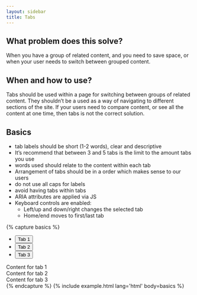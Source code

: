 ```yaml
---
layout: sidebar
title: Tabs
---
```


## What problem does this solve?
When you have a group of related content, and you need to save space, or when your user needs to switch between grouped content.

## When and how to use?
Tabs should be used within a page for switching between groups of related content. They shouldn’t be a used as a way of navigating to different sections of the site. If your users need to compare content, or see all the content at one time, then tabs is not the correct solution.

## Basics
- tab labels should be short (1-2 words), clear and descriptive
- It’s recommend that between 3 and 5 tabs is the limit to the amount tabs you use
- words used should relate to the content within each tab
- Arrangement of tabs should be in a order which makes sense to our users
- do not use all caps for labels
- avoid having tabs within tabs
- ARIA attributes are applied via JS
- Keyboard controls are enabled:
	* Left/up and down/right changes the selected tab
	* Home/end moves to first/last tab
	


{% capture basics %}
<div class="tabs" data-tabs>
	<ul class="tabs__list" role="tablist">
		<li class="tabs__tab" role="presentation">
			<button class="tabs__tab-btn" type="button" role="tab">
				Tab 1
			</button>
		</li>
		<li class="tabs__tab" role="presentation">
			<button class="tabs__tab-btn" type="button" role="tab">
				Tab 2
			</button>
		</li>
		<li class="tabs__tab" role="presentation">
			<button class="tabs__tab-btn" type="button" role="tab">
				Tab 3
			</button>
		</li>
	</ul>
	<div class="tabs__content">
		<div class="tabs__pane" role="tabpanel">
			Content for tab 1
		</div>
		<div class="tabs__pane" role="tabpanel">
			Content for tab 2
		</div>
		<div class="tabs__pane" role="tabpanel">
			Content for tab 3
		</div>
	</div>
</div>
{% endcapture %}
{% include example.html lang='html' body=basics %}

